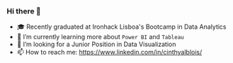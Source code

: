 ### Hi there 👋

<!--
**ciblois/ciblois** is a ✨ _special_ ✨ repository because its `README.md` (this file) appears on your GitHub profile.-->

* :mortar_board: Recently graduated at Ironhack Lisboa's Bootcamp in Data Analytics
* 🌱 I’m currently learning more about `Power BI` and `Tableau`
* 🤔 I’m looking for a Junior Position in Data Visualization
* 📫 How to reach me: https://www.linkedin.com/in/cinthyalblois/
